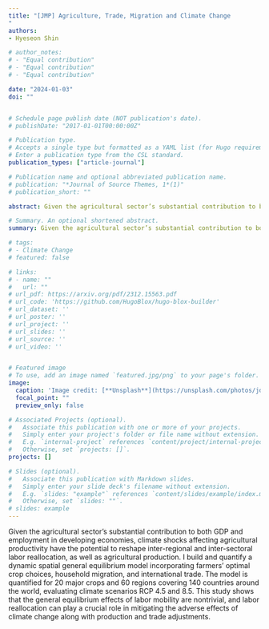 ```yaml
---
title: "[JMP] Agriculture, Trade, Migration and Climate Change
"
authors:
- Hyeseon Shin

# author_notes:
# - "Equal contribution"
# - "Equal contribution"
# - "Equal contribution"

date: "2024-01-03"
doi: ""


# Schedule page publish date (NOT publication's date).
# publishDate: "2017-01-01T00:00:00Z"

# Publication type.
# Accepts a single type but formatted as a YAML list (for Hugo requirements).
# Enter a publication type from the CSL standard.
publication_types: ["article-journal"]

# Publication name and optional abbreviated publication name.
# publication: "*Journal of Source Themes, 1*(1)"
# publication_short: ""

abstract: Given the agricultural sector’s substantial contribution to both GDP and employment in developing economies, climate shocks affecting agricultural productivity have the potential to reshape inter-regional and inter-sectoral labor reallocation, as well as agricultural production. I build and quantify a dynamic spatial general equilibrium model incorporating farmers’ optimal crop choices, household migration, and international trade. The model is quantified for 20 major crops and 60 regions covering 140 countries around the world, evaluating climate scenarios RCP 4.5 and 8.5. This study shows that the general equilibrium effects of labor mobility are nontrivial, and labor reallocation can play a crucial role in mitigating the adverse effects of climate change along with production and trade adjustments. 

# Summary. An optional shortened abstract.
summary: Given the agricultural sector’s substantial contribution to both GDP and employment in developing economies, climate shocks affecting agricultural productivity have the potential to reshape inter-regional and inter-sectoral labor reallocation, as well as agricultural production. I build and quantify a dynamic spatial general equilibrium model incorporating farmers’ optimal crop choices, household migration, and international trade. The model is quantified for 20 major crops and 60 regions covering 140 countries around the world, evaluating climate scenarios RCP 4.5 and 8.5. This study shows that the general equilibrium effects of labor mobility are nontrivial, and labor reallocation can play a crucial role in mitigating the adverse effects of climate change along with production and trade adjustments.

# tags:
# - Climate Change
# featured: false

# links:
# - name: ""
#   url: ""
# url_pdf: https://arxiv.org/pdf/2312.15563.pdf
# url_code: 'https://github.com/HugoBlox/hugo-blox-builder'
# url_dataset: ''
# url_poster: ''
# url_project: ''
# url_slides: ''
# url_source: ''
# url_video: ''


# Featured image
# To use, add an image named `featured.jpg/png` to your page's folder. 
image:
  caption: 'Image credit: [**Unsplash**](https://unsplash.com/photos/jdD8gXaTZsc)'
  focal_point: ""
  preview_only: false

# Associated Projects (optional).
#   Associate this publication with one or more of your projects.
#   Simply enter your project's folder or file name without extension.
#   E.g. `internal-project` references `content/project/internal-project/index.md`.
#   Otherwise, set `projects: []`.
projects: []

# Slides (optional).
#   Associate this publication with Markdown slides.
#   Simply enter your slide deck's filename without extension.
#   E.g. `slides: "example"` references `content/slides/example/index.md`.
#   Otherwise, set `slides: ""`.
# slides: example
---
```


<!-- {{% callout note %}}
Click the *Cite* button above to demo the feature to enable visitors to import publication metadata into their reference management software.
{{% /callout %}}

{{% callout note %}}
Create your slides in Markdown - click the *Slides* button to check out the example.
{{% /callout %}}

Add the publication's **full text** or **supplementary notes** here. You can use rich formatting such as including [code, math, and images](https://docs.hugoblox.com/content/writing-markdown-latex/). -->


Given the agricultural sector’s substantial contribution to both GDP and employment in developing economies, climate shocks affecting agricultural productivity have the potential to reshape inter-regional and inter-sectoral labor reallocation, as well as agricultural production. I build and quantify a dynamic spatial general equilibrium model incorporating farmers’ optimal crop choices, household migration, and international trade. The model is quantified for 20 major crops and 60 regions covering 140 countries around the world, evaluating climate scenarios RCP 4.5 and 8.5. This study shows that the general equilibrium effects of labor mobility are nontrivial, and labor reallocation can play a crucial role in mitigating the adverse effects of climate change along with production and trade adjustments.

